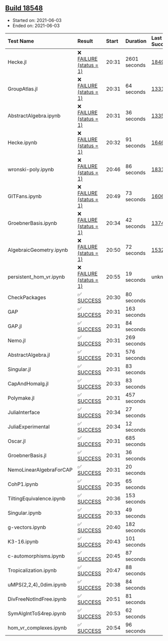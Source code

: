 ## [Build 18548](https://oscarci.mathematik.uni-kl.de/job/oscar/18548/)

* Started on: 2021-06-03
* Ended on: 2021-06-03

| Test Name    | Result | Start | Duration | Last Success | First Failure |
|:-------------|:-------|:------|:---------|:-------------|:--------------|
| Hecke.jl | ❌ [FAILURE (status = 1)](https://oscarci.mathematik.uni-kl.de/job/oscar/18548/artifact/logs/build-18548/Hecke.jl.log) | 20:31 | 2601 seconds | [18490](https://oscarci.mathematik.uni-kl.de/job/oscar/18490/) | [18491](https://oscarci.mathematik.uni-kl.de/job/oscar/18491/) |
| GroupAtlas.jl | ❌ [FAILURE (status = 1)](https://oscarci.mathematik.uni-kl.de/job/oscar/18548/artifact/logs/build-18548/GroupAtlas.jl.log) | 20:31 | 64 seconds | [13311](https://oscarci.mathematik.uni-kl.de/job/oscar/13311/) | [13312](https://oscarci.mathematik.uni-kl.de/job/oscar/13312/) |
| AbstractAlgebra.ipynb | ❌ [FAILURE (status = 1)](https://oscarci.mathematik.uni-kl.de/job/oscar/18548/artifact/logs/build-18548/AbstractAlgebra.ipynb.log) | 20:31 | 36 seconds | [13355](https://oscarci.mathematik.uni-kl.de/job/oscar/13355/) | [13356](https://oscarci.mathematik.uni-kl.de/job/oscar/13356/) |
| Hecke.ipynb | ❌ [FAILURE (status = 1)](https://oscarci.mathematik.uni-kl.de/job/oscar/18548/artifact/logs/build-18548/Hecke.ipynb.log) | 20:32 | 91 seconds | [16463](https://oscarci.mathematik.uni-kl.de/job/oscar/16463/) | [16464](https://oscarci.mathematik.uni-kl.de/job/oscar/16464/) |
| wronski-poly.ipynb | ❌ [FAILURE (status = 1)](https://oscarci.mathematik.uni-kl.de/job/oscar/18548/artifact/logs/build-18548/wronski-poly.ipynb.log) | 20:46 | 86 seconds | [18314](https://oscarci.mathematik.uni-kl.de/job/oscar/18314/) | [18315](https://oscarci.mathematik.uni-kl.de/job/oscar/18315/) |
| GITFans.ipynb | ❌ [FAILURE (status = 1)](https://oscarci.mathematik.uni-kl.de/job/oscar/18548/artifact/logs/build-18548/GITFans.ipynb.log) | 20:49 | 73 seconds | [16068](https://oscarci.mathematik.uni-kl.de/job/oscar/16068/) | [16069](https://oscarci.mathematik.uni-kl.de/job/oscar/16069/) |
| GroebnerBasis.ipynb | ❌ [FAILURE (status = 1)](https://oscarci.mathematik.uni-kl.de/job/oscar/18548/artifact/logs/build-18548/GroebnerBasis.ipynb.log) | 20:34 | 42 seconds | [13748](https://oscarci.mathematik.uni-kl.de/job/oscar/13748/) | [13749](https://oscarci.mathematik.uni-kl.de/job/oscar/13749/) |
| AlgebraicGeometry.ipynb | ❌ [FAILURE (status = 1)](https://oscarci.mathematik.uni-kl.de/job/oscar/18548/artifact/logs/build-18548/AlgebraicGeometry.ipynb.log) | 20:50 | 72 seconds | [15322](https://oscarci.mathematik.uni-kl.de/job/oscar/15322/) | [15323](https://oscarci.mathematik.uni-kl.de/job/oscar/15323/) |
| persistent_hom_vr.ipynb | ❌ [FAILURE (status = 1)](https://oscarci.mathematik.uni-kl.de/job/oscar/18548/artifact/logs/build-18548/persistent_hom_vr.ipynb.log) | 20:55 | 19 seconds | unknown | unknown |
| CheckPackages | ✅ [SUCCESS](https://oscarci.mathematik.uni-kl.de/job/oscar/18548/artifact/logs/build-18548/CheckPackages.log) | 20:30 | 80 seconds |  |  |
| GAP | ✅ [SUCCESS](https://oscarci.mathematik.uni-kl.de/job/oscar/18548/artifact/logs/build-18548/GAP.log) | 20:31 | 163 seconds |  |  |
| GAP.jl | ✅ [SUCCESS](https://oscarci.mathematik.uni-kl.de/job/oscar/18548/artifact/logs/build-18548/GAP.jl.log) | 20:31 | 84 seconds |  |  |
| Nemo.jl | ✅ [SUCCESS](https://oscarci.mathematik.uni-kl.de/job/oscar/18548/artifact/logs/build-18548/Nemo.jl.log) | 20:31 | 269 seconds |  |  |
| AbstractAlgebra.jl | ✅ [SUCCESS](https://oscarci.mathematik.uni-kl.de/job/oscar/18548/artifact/logs/build-18548/AbstractAlgebra.jl.log) | 20:31 | 576 seconds |  |  |
| Singular.jl | ✅ [SUCCESS](https://oscarci.mathematik.uni-kl.de/job/oscar/18548/artifact/logs/build-18548/Singular.jl.log) | 20:31 | 83 seconds |  |  |
| CapAndHomalg.jl | ✅ [SUCCESS](https://oscarci.mathematik.uni-kl.de/job/oscar/18548/artifact/logs/build-18548/CapAndHomalg.jl.log) | 20:33 | 83 seconds |  |  |
| Polymake.jl | ✅ [SUCCESS](https://oscarci.mathematik.uni-kl.de/job/oscar/18548/artifact/logs/build-18548/Polymake.jl.log) | 20:31 | 457 seconds |  |  |
| JuliaInterface | ✅ [SUCCESS](https://oscarci.mathematik.uni-kl.de/job/oscar/18548/artifact/logs/build-18548/JuliaInterface.log) | 20:34 | 27 seconds |  |  |
| JuliaExperimental | ✅ [SUCCESS](https://oscarci.mathematik.uni-kl.de/job/oscar/18548/artifact/logs/build-18548/JuliaExperimental.log) | 20:34 | 12 seconds |  |  |
| Oscar.jl | ✅ [SUCCESS](https://oscarci.mathematik.uni-kl.de/job/oscar/18548/artifact/logs/build-18548/Oscar.jl.log) | 20:31 | 685 seconds |  |  |
| GroebnerBasis.jl | ✅ [SUCCESS](https://oscarci.mathematik.uni-kl.de/job/oscar/18548/artifact/logs/build-18548/GroebnerBasis.jl.log) | 20:31 | 36 seconds |  |  |
| NemoLinearAlgebraForCAP | ✅ [SUCCESS](https://oscarci.mathematik.uni-kl.de/job/oscar/18548/artifact/logs/build-18548/NemoLinearAlgebraForCAP.log) | 20:31 | 20 seconds |  |  |
| CohP1.ipynb | ✅ [SUCCESS](https://oscarci.mathematik.uni-kl.de/job/oscar/18548/artifact/logs/build-18548/CohP1.ipynb.log) | 20:35 | 65 seconds |  |  |
| TiltingEquivalence.ipynb | ✅ [SUCCESS](https://oscarci.mathematik.uni-kl.de/job/oscar/18548/artifact/logs/build-18548/TiltingEquivalence.ipynb.log) | 20:36 | 153 seconds |  |  |
| Singular.ipynb | ✅ [SUCCESS](https://oscarci.mathematik.uni-kl.de/job/oscar/18548/artifact/logs/build-18548/Singular.ipynb.log) | 20:33 | 49 seconds |  |  |
| g-vectors.ipynb | ✅ [SUCCESS](https://oscarci.mathematik.uni-kl.de/job/oscar/18548/artifact/logs/build-18548/g-vectors.ipynb.log) | 20:40 | 182 seconds |  |  |
| K3-16.ipynb | ✅ [SUCCESS](https://oscarci.mathematik.uni-kl.de/job/oscar/18548/artifact/logs/build-18548/K3-16.ipynb.log) | 20:43 | 101 seconds |  |  |
| c-automorphisms.ipynb | ✅ [SUCCESS](https://oscarci.mathematik.uni-kl.de/job/oscar/18548/artifact/logs/build-18548/c-automorphisms.ipynb.log) | 20:45 | 87 seconds |  |  |
| Tropicalization.ipynb | ✅ [SUCCESS](https://oscarci.mathematik.uni-kl.de/job/oscar/18548/artifact/logs/build-18548/Tropicalization.ipynb.log) | 20:47 | 88 seconds |  |  |
| uMPS(2,2,4)_0dim.ipynb | ✅ [SUCCESS](https://oscarci.mathematik.uni-kl.de/job/oscar/18548/artifact/logs/build-18548/uMPS-2-2-4-_0dim.ipynb.log) | 20:38 | 84 seconds |  |  |
| DivFreeNotIndFree.ipynb | ✅ [SUCCESS](https://oscarci.mathematik.uni-kl.de/job/oscar/18548/artifact/logs/build-18548/DivFreeNotIndFree.ipynb.log) | 20:51 | 81 seconds |  |  |
| SymAlgIntToS4rep.ipynb | ✅ [SUCCESS](https://oscarci.mathematik.uni-kl.de/job/oscar/18548/artifact/logs/build-18548/SymAlgIntToS4rep.ipynb.log) | 20:53 | 62 seconds |  |  |
| hom_vr_complexes.ipynb | ✅ [SUCCESS](https://oscarci.mathematik.uni-kl.de/job/oscar/18548/artifact/logs/build-18548/hom_vr_complexes.ipynb.log) | 20:54 | 96 seconds |  |  |
